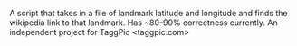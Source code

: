 A script that takes in a file of landmark latitude and longitude and finds the wikipedia link to that landmark. Has ~80-90% correctness currently. An independent project for TaggPic <taggpic.com>